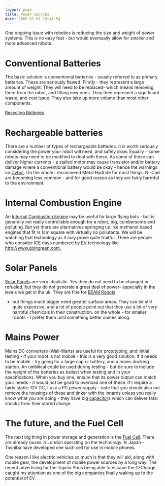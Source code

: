 ```yaml
---
layout: page
title: Power Sources
date: 2005-07-01 19:41:54
---
```

One ongoing issue with robotics is reducing the size and weight of power
systems. This is no easy feat - but would eventually allow for smaller
and more advanced robots.

# Conventional Batteries

The basic solution is conventional batteries - usually referred to as
primary batteries. These are seriously flawed. Firstly - they represent
a large amount of weight. They will need to be replaced- which means
removing them from the robot, and fitting new ones. They then represent
a significant waste, and cost issue. They also take up more volume than
most other components.

[Recycling
Batteries](/wiki/recycling_batteries.html "Recycling Batteries")

# Rechargeable batteries

There are a number of types of rechargeable batteries. It is worth
seriously considering the power your robot will need, and safely draw.
Equally - some robots may need to be modified to deal with these. As
some of these can deliver higher currents - a stalled motor may cause
transistor and/or battery damage where a conventional battery would be
okay - hence the warnings on [Cybot](/wiki/cybot.html "Cybot"). On the
whole I recommend Metal Hydride for most things. Ni-Cad are becoming
less common - and for good reason as they are fairly harmful to the
environment.

# Internal Combustion Engine

An [Internal Combustion
Engine](/wiki/internal_combustion_engine.html "As used in the common automobile")
may be useful for large flying bots - but is generally not really
controllable enough for a robot, big, cumbersome and polluting. But yet
there are alternatives springing up like methanol based engines that fit
in 1cm square with virtually no pollutants. We will be watching that
technology as it may prove quite fruitful. There are people who
consider ICE days numbered by [EV](/wiki/ev.html "Electric Vehicle")
technology like <http://www.goingreen.com.>

# Solar Panels

[Solar Panels](/wiki/solar_panel.html "Solar Panel") are very
idealistic. Yes they do not need to be changed or refueled, but they do
not generate a great deal of power- especially in the levels we get in
the uk. They are fine for [BEAM
Robots](/wiki/beam_robots.html "Biology, Electronics, Aesthetics and Mechanics")
- but things much bigger need greater surface areas. They can be still
quite expensive, and a lot of people point out that they use a lot of
very harmful chemicals in their construction. on the whole - for smaller
robots - I prefer them until something better comes along.

# Mains Power

Mains DC converters (Wall-Warts) are useful for prototyping, and initial
testing - if your robot is not mobile - this is a very good solution.
If it needs to be mobile - try going for a large cap or battery, and a
mains docking station. An umbilical could be used during testing - but
be sure to include the weight of the batteries as ballast when testing
and in your specifications. When you buy one, ensure that its power
output can match your needs - it would not be good to overload one of
these. If I require a fairly stable 12V DC, I use a PC power supply -
note that you should also not remove the housings of these and tinker
with the innards unless you really know what you are doing - they have
big [capacitor](/wiki/capacitor.html "Capacitor")s which can deliver
fatal shocks from their stored charge.

# The future, and the Fuel Cell

The next big thing in power storage and generation is the [Fuel
Cell](/wiki/fuel_cell.html "Fuel Cell"). There are already buses in
London operating on the technology. In Japan - Toshiba have developed
one such cell for use in mobile phones.

One reason I like electric vehicles so much is that they will aid, along
with mobile gear, the development of mobile power sources by a long way.
The recent advertising for the Toyota Prius being able to escape the
C-Charge caught my attention as one of the big companies finally waking
up to the potential of EV.
